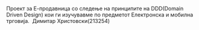 Проект за Е-продавница со следење на принципите на DDD(Domain Driven Design) кои ги изучувавме по предметот Електронска и мобилна трговија. 
Димитар Христовски(213254)
